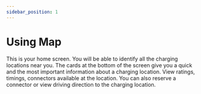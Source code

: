 ```yaml
---
sidebar_position: 1
---
```

# Using Map

This is your home screen. You will be able to identify all the charging locations near you. The
cards at the bottom of the screen give you a quick and the most important information about a
charging location. View ratings, timings, connectors available at the location.
You can also reserve a connector or view driving direction to the charging location.